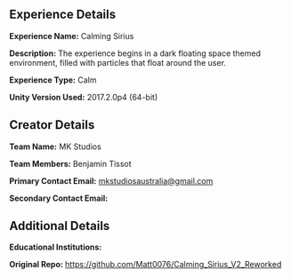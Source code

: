 ## Experience Details

**Experience Name:** Calming Sirius

**Description:** The experience begins in a dark floating space themed environment, filled with particles that float around the user.

**Experience Type:** Calm

**Unity Version Used:** 2017.2.0p4 (64-bit)



## Creator Details

**Team Name:** MK Studios

**Team Members:** Benjamin Tissot

**Primary Contact Email:** mkstudiosaustralia@gmail.com

**Secondary Contact Email:** 



## Additional Details

**Educational Institutions:** 

**Original Repo:** https://github.com/Matt0076/Calming_Sirius_V2_Reworked

